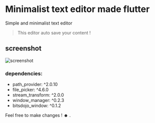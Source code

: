 # Minimalist text editor made flutter

Simple and minimalist text editor 

> This editor auto save your content !


## screenshot

![screenshot](https://i.imgur.com/5jC3h7w.png) 


### dependencies:
 -  path_provider: ^2.0.10
 -  file_picker: ^4.6.0
 -  stream_transform: ^2.0.0
 -  window_manager: ^0.2.3
 -  bitsdojo_window: ^0.1.2


 Feel free to make changes ! ☻ .
